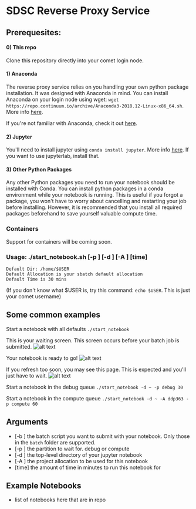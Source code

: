 # SDSC Reverse Proxy Service

## Prerequesites:

#### 0) This repo
Clone this repository directly into your comet login node.  

#### 1) Anaconda
The reverse proxy service relies on you handling your own python package installation. It was designed with Anaconda in mind. You can install Anaconda on your login node using wget: `wget https://repo.continuum.io/archive/Anaconda3-2018.12-Linux-x86_64.sh`. More info [here](https://stackoverflow.com/questions/38080407/how-can-i-install-the-latest-anaconda-with-wget#38080641).

If you're not familiar with Anaconda, check it out [here](https://www.anaconda.com/products/individual).

#### 2) Jupyter
You'll need to install jupyter using `conda install jupyter`. More info [here](https://anaconda.org/anaconda/jupyter).
If you want to use jupyterlab, install that.

#### 3) Other Python Packages
Any other Python packages you need to run your notebook should be installed with Conda. You can install python packages in a conda environment while your notebook is running. This is useful if you forgot a package, you won't have to worry about cancelling and restarting your job before installing. However, it is recommended that you install all required packages beforehand to save yourself valuable compute time.

### Containers
Support for containers will be coming soon.

### Usage: ./start_notebook.sh [-p <string>] [-d <string>] [-A <string>] [time]
  
```
Default Dir: /home/$USER
Default Allocation is your sbatch default allocation
Default Time is 30 mins
```
(If you don't know what $USER is, try this command: `echo $USER`. This is just your comet username)

## Some common examples
Start a notebook with all defaults
`./start_notebook`

This is your waiting screen. This screen occurs before your batch job is submitted.
![alt text](https://github.com/sdsc-hpc-training-org/reverse-proxy/blob/master/.examples_images/ex1.png?raw=true)

Your notebook is ready to go!
![alt text](https://github.com/sdsc-hpc-training-org/reverse-proxy/blob/master/.examples_images/ex2.png?raw=true)

If you refresh too soon, you may see this page. This is expected and you'll just have to wait.
![alt text](https://github.com/sdsc-hpc-training-org/reverse-proxy/blob/master/.examples_images/ex3.png?raw=true)


Start a notebook in the debug queue
`./start_notebook -d ~ -p debug 30`

Start a notebook in the compute queue
`./start_notebook -d ~ -A ddp363 -p compute 60`

## Arguments
* [-b <string>] the batch script you want to submit with your notebook. Only those in the `batch` folder are supported.
* [-p <string>] the partition to wait for. debug or compute
* [-d <string>] the top-level directory of your jupyter notebook
* [-A <string>] the project allocation to be used for this notebook
* [time]        the amount of time in minutes to run this notebook for
  
## Example Notebooks
 
* list of notebooks here that are in repo
